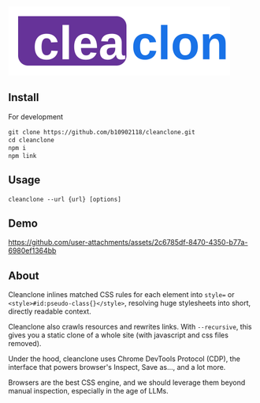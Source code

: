 ![](./assets/logo.svg)

## Install

For development

```
git clone https://github.com/b10902118/cleanclone.git
cd cleanclone
npm i
npm link
```

## Usage

```
cleanclone --url {url} [options]
```

## Demo

https://github.com/user-attachments/assets/2c6785df-8470-4350-b77a-6980ef1364bb

## About

Cleanclone inlines matched CSS rules for each element into `style=` or `<style>#id:pseudo-class{}</style>`, resolving huge stylesheets into short, directly readable context.

Cleanclone also crawls resources and rewrites links. With `--recursive`, this gives you a static clone of a whole site (with javascript and css files removed).

Under the hood, cleanclone uses Chrome DevTools Protocol (CDP), the interface that powers browser's Inspect, Save as..., and a lot more.

Browsers are the best CSS engine, and we should leverage them beyond manual inspection, especially in the age of LLMs.
